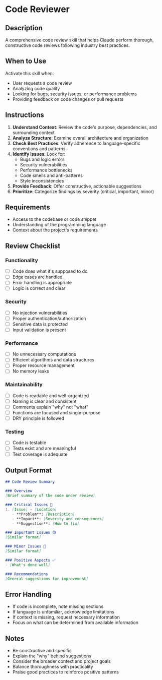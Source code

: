 # Code Reviewer

## Description
A comprehensive code review skill that helps Claude perform thorough, constructive code reviews following industry best practices.

## When to Use
Activate this skill when:
- User requests a code review
- Analyzing code quality
- Looking for bugs, security issues, or performance problems
- Providing feedback on code changes or pull requests

## Instructions

1. **Understand Context**: Review the code's purpose, dependencies, and surrounding context
2. **Analyze Structure**: Examine overall architecture and organization
3. **Check Best Practices**: Verify adherence to language-specific conventions and patterns
4. **Identify Issues**: Look for:
   - Bugs and logic errors
   - Security vulnerabilities
   - Performance bottlenecks
   - Code smells and anti-patterns
   - Style inconsistencies
5. **Provide Feedback**: Offer constructive, actionable suggestions
6. **Prioritize**: Categorize findings by severity (critical, important, minor)

## Requirements

- Access to the codebase or code snippet
- Understanding of the programming language
- Context about the project's requirements

## Review Checklist

### Functionality
- [ ] Code does what it's supposed to do
- [ ] Edge cases are handled
- [ ] Error handling is appropriate
- [ ] Logic is correct and clear

### Security
- [ ] No injection vulnerabilities
- [ ] Proper authentication/authorization
- [ ] Sensitive data is protected
- [ ] Input validation is present

### Performance
- [ ] No unnecessary computations
- [ ] Efficient algorithms and data structures
- [ ] Proper resource management
- [ ] No memory leaks

### Maintainability
- [ ] Code is readable and well-organized
- [ ] Naming is clear and consistent
- [ ] Comments explain "why" not "what"
- [ ] Functions are focused and single-purpose
- [ ] DRY principle is followed

### Testing
- [ ] Code is testable
- [ ] Tests exist and are meaningful
- [ ] Test coverage is adequate

## Output Format

```markdown
## Code Review Summary

### Overview
[Brief summary of the code under review]

### Critical Issues 🔴
1. [Issue] - [Location]
   - **Problem**: [Description]
   - **Impact**: [Severity and consequences]
   - **Suggestion**: [How to fix]

### Important Issues 🟡
[Similar format]

### Minor Issues 🔵
[Similar format]

### Positive Aspects ✅
- [What's done well]

### Recommendations
[General suggestions for improvement]
```

## Error Handling

- If code is incomplete, note missing sections
- If language is unfamiliar, acknowledge limitations
- If context is missing, request necessary information
- Focus on what can be determined from available information

## Notes

- Be constructive and specific
- Explain the "why" behind suggestions
- Consider the broader context and project goals
- Balance thoroughness with practicality
- Praise good practices to reinforce positive patterns
